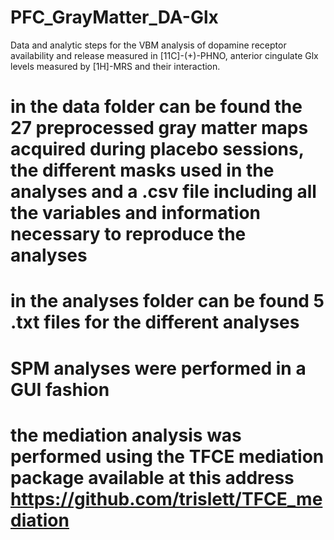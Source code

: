 # PFC_GrayMatter_DA-Glx
Data and analytic steps for the VBM analysis of dopamine receptor availability and release measured in [11C]-(+)-PHNO, anterior cingulate Glx levels measured by [1H]-MRS and their interaction.

# in the data folder can be found the 27 preprocessed gray matter maps acquired during placebo sessions, the different masks used in the analyses and a .csv file including all the variables and information necessary to reproduce the analyses

# in the analyses folder can be found 5 .txt files for the different analyses
# SPM analyses were performed in a GUI fashion
# the mediation analysis was performed using the TFCE mediation package available at this address https://github.com/trislett/TFCE_mediation
